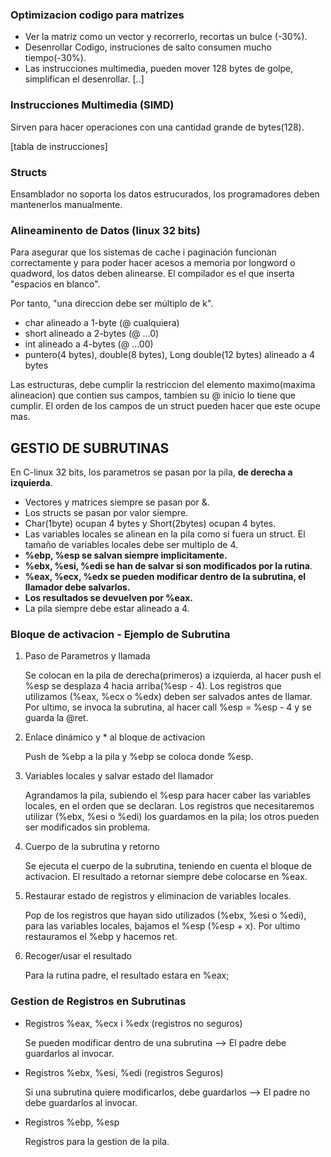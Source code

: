 ### Optimizacion codigo para matrizes

* Ver la matriz como un vector y recorrerlo, recortas un bulce (-30%).
* Desenrollar Codigo, instruciones de salto consumen mucho tiempo(-30%).
* Las instrucciones multimedia, pueden mover 128 bytes de golpe, simplifican el desenrollar. [..]

### Instrucciones Multimedia (SIMD)

Sirven para hacer operaciones con una cantidad grande de bytes(128).

[tabla de instrucciones]

### Structs

Ensamblador no soporta los datos estrucurados, los programadores deben mantenerlos manualmente.

### Alineaminento de Datos (linux 32 bits)

Para asegurar que los sistemas de cache i paginación funcionan correctamente y para poder hacer acesos a memoria por longword o quadword, los datos deben alinearse. El compilador es el que inserta "espacios en blanco".

Por tanto, "una direccion debe ser múltiplo de k".

* char alineado a 1-byte (@ cualquiera)
* short alineado a 2-bytes (@ ...0)
* int alineado a 4-bytes (@ ...00)
* puntero(4 bytes), double(8 bytes), Long double(12 bytes) alineado a 4 bytes

Las estructuras, debe cumplir la restriccion del elemento maximo(maxima alineacion) que contien sus campos, tambien su @ inicio lo tiene que cumplir. El orden de los campos de un struct pueden hacer que este ocupe mas.



## GESTIO DE SUBRUTINAS

En C-linux 32 bits, los parametros se pasan por la pila, **de derecha a izquierda**.

* Vectores y matrices siempre se pasan por &.
* Los structs se pasan por valor siempre.
* Char(1byte) ocupan 4 bytes y Short(2bytes) ocupan 4 bytes.
* Las variables locales se alinean en la pila como si fuera un struct. El tamaño de variables locales debe ser multiplo de 4.
* **%ebp, %esp se salvan siempre implicitamente.**
* **%ebx, %esi, %edi se han de salvar si son modificados por la rutina**.
* **%eax, %ecx, %edx se pueden modificar dentro de la subrutina, el llamador debe salvarlos.**
* **Los resultados se devuelven por %eax.**
* La pila siempre debe estar alineado a 4.

### Bloque de activacion - Ejemplo de Subrutina

1. Paso de Parametros y llamada

   Se colocan en la pila de derecha(primeros) a izquierda, al hacer push el %esp se desplaza 4 hacia arriba(%esp - 4). Los registros que utilizamos (%eax, %ecx o %edx) deben ser salvados antes de llamar. Por ultimo, se invoca la subrutina, al hacer call %esp = %esp - 4 y se guarda la @ret. 

2. Enlace dinámico y * al bloque de activacion

   Push de %ebp a la pila y %ebp se coloca donde %esp. 

3. Variables locales y salvar estado del llamador

   Agrandamos la pila, subiendo el %esp para hacer caber las variables locales, en el orden que se declaran. Los registros que necesitaremos utilizar (%ebx, %esi o %edi) los guardamos en la pila; los otros pueden ser modificados sin problema.

4. Cuerpo de la subrutina y retorno

   Se ejecuta el cuerpo de la subrutina, teniendo en cuenta el bloque de activacion. El resultado a retornar siempre debe colocarse en %eax.

5. Restaurar estado de registros y eliminacion de variables locales.

   Pop de los registros que hayan sido utilizados (%ebx, %esi o %edi), para las variables locales, bajamos el %esp (%esp + x). Por ultimo restauramos el %ebp y hacemos ret.

6. Recoger/usar el resultado

   Para la rutina padre, el resultado estara en %eax;

### Gestion de Registros en Subrutinas

* Registros %eax, %ecx i %edx (registros no seguros)

  Se pueden modificar dentro de una subrutina --> El padre debe guardarlos al invocar.

* Registros %ebx, %esi, %edi (registros Seguros)

  Si una subrutina quiere modificarlos, debe guardarlos --> El padre no debe guardarlos al invocar.

* Registros %ebp, %esp

  Registros para la gestion de la pila.








